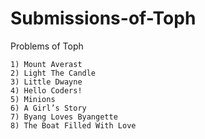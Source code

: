 # Submissions-of-Toph

Problems of Toph

    1) Mount Averast
    2) Light The Candle
    3) Little Dwayne
    4) Hello Coders!
    5) Minions
    6) A Girl’s Story
    7) Byang Loves Byangette
    8) The Boat Filled With Love
